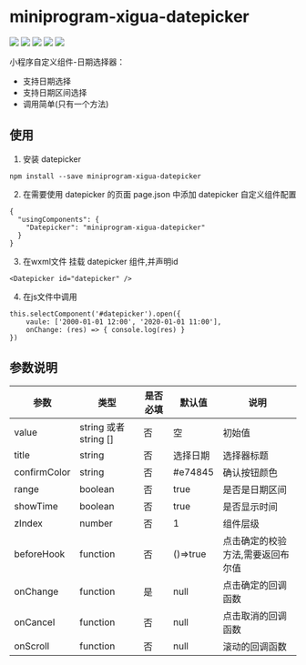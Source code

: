 # miniprogram-xigua-datepicker

[![](https://img.shields.io/npm/v/weui-miniprogram.svg?style=flat-square)](https://www.npmjs.com/package/miniprogram-xigua-datepicker)
[![](https://img.shields.io/npm/dw/weui-miniprogram?style=flat-square)](https://www.npmjs.com/package/miniprogram-xigua-datepicker)
[![](https://img.shields.io/travis/wechat-miniprogram/weui-miniprogram.svg?style=flat-square)](https://github.com/wechat-miniprogram/miniprogram-xigua-datepicker)
[![](https://img.shields.io/github/license/wechat-miniprogram/weui-miniprogram.svg?style=flat-square)](https://github.com/wechat-miniprogram/miniprogram-xigua-datepicker)
[![](https://img.shields.io/codecov/c/github/wechat-miniprogram/weui-miniprogram.svg?style=flat-square)](https://github.com/wechat-miniprogram/miniprogram-xigua-datepicker)

小程序自定义组件-日期选择器：

* 支持日期选择
* 支持日期区间选择
* 调用简单(只有一个方法)

## 使用

1. 安装 datepicker

```
npm install --save miniprogram-xigua-datepicker
```

2. 在需要使用 datepicker 的页面 page.json 中添加 datepicker 自定义组件配置

```
{
  "usingComponents": {
    "Datepicker": "miniprogram-xigua-datepicker"
  }
}
```

3. 在wxml文件 挂载 datepicker 组件,并声明id

```
<Datepicker id="datepicker" />
```

4. 在js文件中调用

```
this.selectComponent('#datepicker').open({
    vaule: ['2000-01-01 12:00', '2020-01-01 11:00'],
    onChange: (res) => { console.log(res) }
})
```

## 参数说明

| 参数          | 类型                  | 是否必填 | 默认值    | 说明                         |
| ------------ | --------------------- | ------ | -------- | ---------------------------- |
| value        | string 或者 string []  | 否     | 空       | 初始值                        |
| title        | string                | 否     | 选择日期   | 选择器标题                    |
| confirmColor | string                | 否     | #e74845  | 确认按钮颜色                   |
| range        | boolean               | 否     | true     | 是否是日期区间                 |
| showTime     | boolean               | 否     | true     | 是否显示时间                   |
| zIndex       | number                | 否     | 1        | 组件层级                      |
| beforeHook   | function              | 否     | ()=>true | 点击确定的校验方法,需要返回布尔值 |
| onChange     | function              | 是     | null     | 点击确定的回调函数              |
| onCancel     | function              | 否     | null     | 点击取消的回调函数              |
| onScroll     | function              | 否     | null     | 滚动的回调函数                 |

